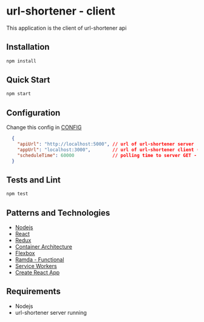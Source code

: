 # url-shortener - client

This application is the client of url-shortener api

## Installation
```bash
npm install
```

## Quick Start
```bash
npm start
```

## Configuration

Change this config in [CONFIG](config.json)
```json
  {
    "apiUrl": "http://localhost:5000", // url of url-shortener server
    "appUrl": "localhost:3000",        // url of url-shortener client (this not change the port running)
    "scheduleTime": 60000              // polling time to server GET - getting all urls (milliseconds)
  }
```

## Tests and Lint
```bash
npm test
```

## Patterns and Technologies
* [Nodejs](https://nodejs.org/en/)
* [React](https://facebook.github.io/react/)
* [Redux](http://redux.js.org/)
* [Container Architecture](https://medium.com/mofed/react-redux-architecture-overview-7b3e52004b6e)
* [Flexbox](https://css-tricks.com/snippets/css/a-guide-to-flexbox/)
* [Ramda - Functional](http://ramdajs.com/)
* [Service Workers](https://developers.google.com/web/fundamentals/getting-started/primers/service-workers?hl=pt-br)
* [Create React App](https://github.com/facebookincubator/create-react-app)

## Requirements
* Nodejs
* url-shortener server running